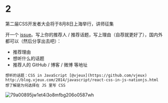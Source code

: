 # 2
第二届CSS开发者大会将于8月8日上海举行，讲师征集

开一个 [issue](https://github.com/css-conf/2/issues/new)。写上你的推荐人 / 推荐话题，写上理由（自荐就更好了），国内外都可以（然后分享出去吧）：

- 推荐理由
- 想听什么的话题
- 推荐人的 GitHub / 博客 / 微博 等地址

```
想听的话题：CSS in JavaScript [@vjeux](https://github.com/vjeux)
http://blog.vjeux.com/2014/javascript/react-css-in-js-nationjs.html
想了解是为何选择在 JS 里写 CSS
```
![79a00895jw1et4i3o8mfbg206o0587wh](https://cloud.githubusercontent.com/assets/153183/8175436/4036123c-141d-11e5-96a1-ea1f2996c099.gif)

